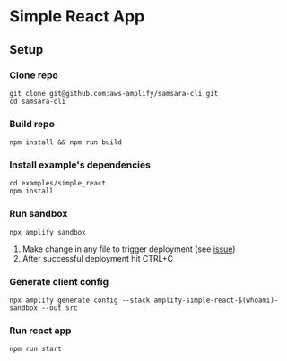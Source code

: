 # Simple React App

## Setup

### Clone repo

```shell
git clone git@github.com:aws-amplify/samsara-cli.git
cd samsara-cli
```

### Build repo

```shell
npm install && npm run build
```

### Install example's dependencies

```shell
cd examples/simple_react
npm install
```

### Run sandbox

```shell
npx amplify sandbox
```

1. Make change in any file to trigger deployment (see [issue](https://github.com/aws-amplify/samsara-cli/issues/104))
2. After successful deployment hit CTRL+C

### Generate client config

```shell
npx amplify generate config --stack amplify-simple-react-$(whoami)-sandbox --out src
```

### Run react app

```shell
npm run start
```
